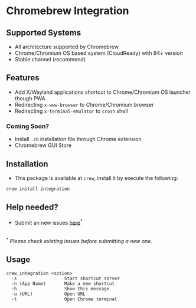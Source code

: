# Chromebrew Integration
## Supported Systems
- All architecture supported by Chromebrew
- Chrome/Chromium OS based system (CloudReady) with 84+ version
- Stable channel (recommend)
## Features
- Add X/Wayland applications shortcut to Chrome/Chromium OS launcher though PWA
- Redirecting `x-www-browser` to Chrome/Chromium browser
- Redirecting `x-terminal-emulator` to `crosh` shell
### Coming Soon?
- Install `.rb` installation file through Chrome extension
- Chromebrew GUI Store
## Installation
- This package is available at `crew`, install it by execute the following:
```bash
crew install integration
```
## Help needed?
- Submit an new issues [here](https://github.com/skycocker/chromebrew/issues)<sup>*</sup>
<br>
<sup>*</sup> <em>Please check existing issues before submitting a new one.</em>

## Usage
```shell
crew_integration <option>
  -s                  Start shortcut server
  -n (App Name)       Make a new shortcut
  -h                  Show this message
  -u (URL)            Open URL
  -t                  Open Chrome terminal
```
